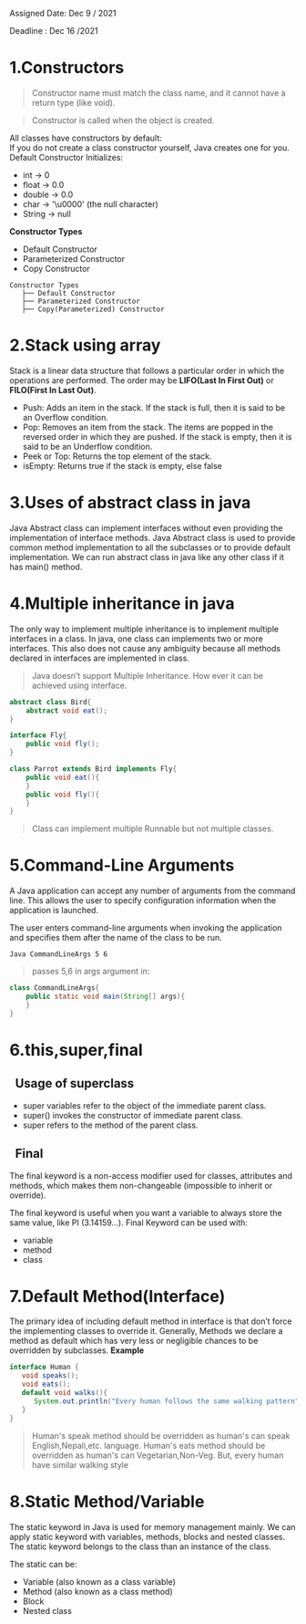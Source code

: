 Assigned Date: Dec 9 / 2021

Deadline : Dec 16 /2021

# 1.Constructors

>Constructor name must match the class name, and it cannot have a return type (like void).

>Constructor is called when the object is created.

All classes have constructors by default: \
If you do not create a class constructor yourself, Java creates one for you. \
Default Constructor Initializes:
* int -> 0
* float -> 0.0
* double -> 0.0
* char -> '\u0000' (the null character)
* String -> null

**Constructor Types**

- Default Constructor
- Parameterized Constructor
- Copy Constructor
```
Constructor Types
   ├── Default Constructor
   ├── Parameterized Constructor
   ├── Copy(Parameterized) Constructor
```

# 2.Stack using array
Stack is a linear data structure that follows a particular order in which the operations are performed. The order may be **LIFO(Last In First Out)** or **FILO(First In Last Out)**.
- Push: Adds an item in the stack. If the stack is full, then it is said to be an Overflow condition.
- Pop: Removes an item from the stack. The items are popped in the reversed order in which they are pushed. If the stack is empty, then it is said to be an Underflow condition.
- Peek or Top: Returns the top element of the stack.
- isEmpty: Returns true if the stack is empty, else false

# 3.Uses of abstract class in java

Java Abstract class can implement interfaces without even providing the implementation of interface methods. Java Abstract class is used to provide common method implementation to all the subclasses or to provide default implementation. We can run abstract class in java like any other class if it has main() method.

# 4.Multiple inheritance in java
The only way to implement multiple inheritance is to implement multiple interfaces in a class. In java, one class can implements two or more interfaces. This also does not cause any ambiguity because all methods declared in interfaces are implemented in class.

>Java doesn’t support Multiple Inheritance. How ever it can be achieved using interface.
```Java
abstract class Bird{
	abstract void eat();
}

interface Fly{
	public void fly();
}

class Parrot extends Bird implements Fly{
	public void eat(){
	}
	public void fly(){
	}
}
```
> Class can implement multiple Runnable but not multiple classes.

# 5.Command-Line Arguments
A Java application can accept any number of arguments from the command line. This allows the user to specify configuration information when the application is launched.

The user enters command-line arguments when invoking the application and specifies them after the name of the class to be run.
```
Java CommandLineArgs 5 6
```
> passes 5,6 in args argument in:
```Java
class CommandLineArgs{
	public static void main(String[] args){
    }
}    
```
# 6.this,super,final

## &nbsp; Usage of superclass
- super variables refer to the object of the immediate parent class.
- super() invokes the constructor of immediate parent class.
- super refers to the method of the parent class.


## &nbsp; Final 
The final keyword is a non-access modifier used for classes, attributes and methods, which makes them non-changeable (impossible to inherit or override).

The final keyword is useful when you want a variable to always store the same value, like PI (3.14159...).
Final Keyword can be used with:
- variable
- method
- class

# 7.Default Method(Interface)
The primary idea of including default method in interface is that don’t force the implementing classes to override it.
Generally, Methods we declare a method as default which has very less or negligible chances to be overridden by subclasses.
**Example**
```Java
interface Human {
   void speaks();
   void eats();
   default void walks(){
      System.out.println("Every human follows the same walking pattern");
   }
}
```
> Human's speak method should be overridden as human's can speak English,Nepali,etc. language. Human's eats method should be overridden as human's can Vegetarian,Non-Veg. But, every human have similar walking style

# 8.Static Method/Variable
The static keyword in Java is used for memory management mainly. We can apply static keyword with variables, methods, blocks and nested classes. The static keyword belongs to the class than an instance of the class.

The static can be:
- Variable (also known as a class variable)
- Method (also known as a class method)
- Block
- Nested class
